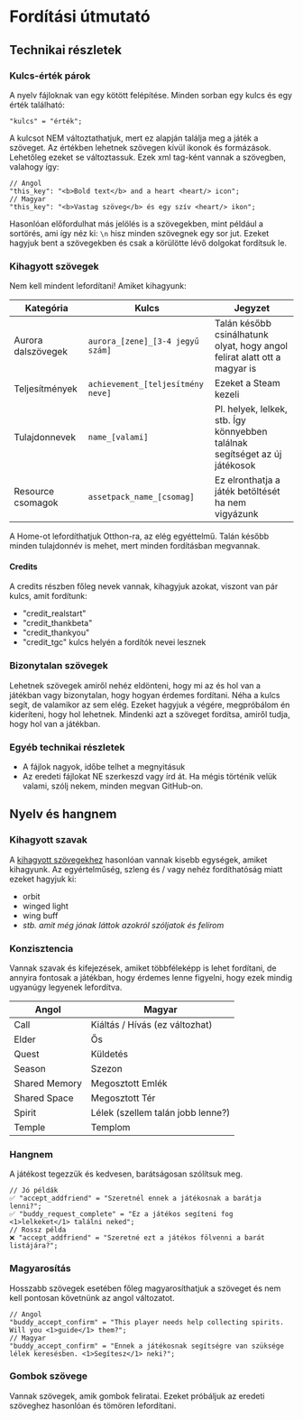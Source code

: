 # Fordítási útmutató

## Technikai részletek

### Kulcs-érték párok

A nyelv fájloknak van egy kötött felépítése. Minden sorban egy kulcs és egy érték található:

```
"kulcs" = "érték";
```

A kulcsot NEM változtathatjuk, mert ez alapján találja meg a játék a szöveget. Az értékben lehetnek szövegen kívül ikonok és formázások. Lehetőleg ezeket se változtassuk. Ezek xml tag-ként vannak a szövegben, valahogy így:

```
// Angol
"this_key": "<b>Bold text</b> and a heart <heart/> icon";
// Magyar
"this_key": "<b>Vastag szöveg</b> és egy szív <heart/> ikon";
```

Hasonlóan előfordulhat más jelölés is a szövegekben, mint például a sortörés, ami így néz ki: `\n` hisz minden szövegnek egy sor jut. Ezeket hagyjuk bent a szövegekben és csak a körülötte lévő dolgokat fordítsuk le.

### Kihagyott szövegek

Nem kell mindent lefordítani! Amiket kihagyunk:

| Kategória          | Kulcs                             | Jegyzet                                                                     |
| ------------------ | --------------------------------- | --------------------------------------------------------------------------- |
| Aurora dalszövegek | `aurora_[zene]_[3-4 jegyű szám]`  | Talán később csinálhatunk olyat, hogy angol felirat alatt ott a magyar is   |
| Teljesítmények     | `achievement_[teljesítmény neve]` | Ezeket a Steam kezeli                                                       |
| Tulajdonnevek      | `name_[valami]`                   | Pl. helyek, lelkek, stb. Így könnyebben találnak segítséget az új játékosok |
| Resource csomagok  | `assetpack_name_[csomag]`         | Ez elronthatja a játék betöltését ha nem vigyázunk                          |

A Home-ot lefordíthatjuk Otthon-ra, az elég egyéttelmű. Talán később minden tulajdonnév is mehet, mert minden fordításban megvannak.

#### Credits

A credits részben főleg nevek vannak, kihagyjuk azokat, viszont van pár kulcs, amit fordítunk:

- "credit_realstart"
- "credit_thankbeta"
- "credit_thankyou"
- "credit_tgc" kulcs helyén a fordítók nevei lesznek

### Bizonytalan szövegek

Lehetnek szövegek amiről nehéz eldönteni, hogy mi az és hol van a játékban vagy bizonytalan, hogy hogyan érdemes fordítani. Néha a kulcs segít, de valamikor az sem elég. Ezeket hagyjuk a végére, megpróbálom én kideríteni, hogy hol lehetnek. Mindenki azt a szöveget fordítsa, amiről tudja, hogy hol van a játékban.

### Egyéb technikai részletek

- A fájlok nagyok, időbe telhet a megnyitásuk
- Az eredeti fájlokat NE szerkeszd vagy írd át. Ha mégis történik velük valami, szólj nekem, minden megvan GitHub-on.

## Nyelv és hangnem

### Kihagyott szavak

A [kihagyott szövegekhez](#kihagyott-szövegek) hasonlóan vannak kisebb egységek, amiket kihagyunk. Az egyértelműség, szleng és / vagy nehéz fordíthatóság miatt ezeket hagyjuk ki:

- orbit
- winged light
- wing buff
- *stb. amit még jónak láttok azokról szóljatok és felírom*

### Konzisztencia

Vannak szavak és kifejezések, amiket többféleképp is lehet fordítani, de annyira fontosak a játékban, hogy érdemes lenne figyelni, hogy ezek mindig ugyanúgy legyenek lefordítva.

| Angol         | Magyar                            |
| ------------- | --------------------------------- |
| Call          | Kiáltás / Hívás (ez változhat)    |
| Elder         | Ős                                |
| Quest         | Küldetés                          |
| Season        | Szezon                            |
| Shared Memory | Megosztott Emlék                  |
| Shared Space  | Megosztott Tér                    |
| Spirit        | Lélek (szellem talán jobb lenne?) |
| Temple        | Templom                           |

### Hangnem

A játékost tegezzük és kedvesen, barátságosan szólítsuk meg.

```
// Jó példák
✅ "accept_addfriend" = "Szeretnél ennek a játékosnak a barátja lenni?";
✅ "buddy_request_complete" = "Ez a játékos segíteni fog <1>lelkeket</1> találni neked";
// Rossz példa
❌ "accept_addfriend" = "Szeretné ezt a játékos fölvenni a barát listájára?";
```

### Magyarosítás

Hosszabb szövegek esetében főleg magyarosíthatjuk a szöveget és nem kell pontosan követnünk az angol változatot.

```
// Angol
"buddy_accept_confirm" = "This player needs help collecting spirits. Will you <1>guide</1> them?";
// Magyar
"buddy_accept_confirm" = "Ennek a játékosnak segítségre van szüksége lélek keresésben. <1>Segítesz</1> neki?";
```

### Gombok szövege

Vannak szövegek, amik gombok feliratai. Ezeket próbáljuk az eredeti szöveghez hasonlóan és tömören lefordítani.
